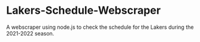 # Lakers-Schedule-Webscraper
A webscraper using node.js to check the schedule for the Lakers during the 2021-2022 season.
